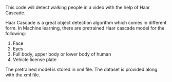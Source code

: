 This code will detect walking people in a video with the help of Haar Cascade. 

Haar Cascade is a great object detection algorithm which comes in different form. In Machine learning, there are pretrained Haar cascade model for the following:
1. Face
2. Eyes
3. Full body, upper body or lower body of human
4. Vehicle license plate

The pretrained model is stored in xml file. The dataset is provided along with the xml file.

